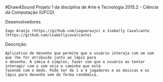 #Draw4Sound
Projeto 1 da disciplina de Arte e Tecnologia 2015.2 - Ciência da Computação (UFCG)

Desenvolvedores

	Iago Araújo (https://github.com/iagoaraujo) e Isabelly Cavalcante (https://github.com/isabellycavalcante)

Descrição:

	Aplicativo de desenho que permite que o usuário interaja com um som que lhe for atribuido junto ao lápis para 
	o desenho. A ideia é simples, fazer com que o usuário ao tentar interagir com o som veja o caminho que está 
	fazendo com o dedo. Pode ter de 1 a 4 jogadores e as músicas e os lápis para desenho vem de forma randômica.
